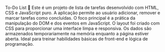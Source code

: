 To-Do List 📝
Este é um projeto de lista de tarefas desenvolvido com HTML, CSS e JavaScript puro.
A aplicação permite ao usuário adicionar, remover e marcar tarefas como concluídas.
O foco principal é a prática da manipulação do DOM e dos eventos em JavaScript.
O layout foi criado com CSS para proporcionar uma interface limpa e responsiva.
Os dados são armazenados temporariamente na memória enquanto a página estiver aberta.
Ideal para treinar habilidades básicas de front-end e lógica de programação.
